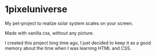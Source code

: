# 1pixeluniverse
My pet-project to realize solar system scales on your screen.

Made with vanilla css, without any picture.

I created this project long time ago, I just decided to keep it as a good memory about the time when I was learning HTML and CSS.